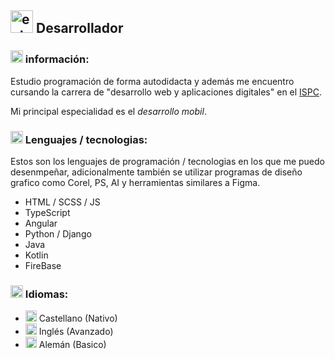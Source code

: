## <img width="36" height="36" src="https://img.icons8.com/external-beshi-flat-kerismaker/36/external-Developer-coding-and-programing-beshi-flat-kerismaker.png" alt="external-Developer-coding-and-programing-beshi-flat-kerismaker"/> Desarrollador

### <img width="20" height="20" src="https://img.icons8.com/fluency/30/info.png" alt="info"/> información:
Estudio programación de forma autodidacta y además me encuentro cursando la carrera de "desarrollo web y aplicaciones digitales" en el [ISPC](https://www.ispc.edu.ar).

Mi principal especialidad es el *desarrollo mobil*.

### <img width="20" height="20" src="https://img.icons8.com/fluency/30/info.png" alt="info"/> Lenguajes / tecnologias:
Estos son los lenguajes de programación / tecnologias en los que me puedo desenmpeñar, adicionalmente también se utilizar programas de diseño grafico como Corel, PS, AI y herramientas similares a Figma.
- HTML / SCSS / JS
- TypeScript
- Angular
- Python / Django
- Java
- Kotlin
- FireBase

### <img width="20" height="20" src="https://img.icons8.com/fluency/30/info.png" alt="info"/> Idiomas:
- <img width="18" height="18" src="https://img.icons8.com/color/18/spain2-circular.png" alt="spain2-circular"/> Castellano (Nativo)
- <img width="18" height="18" src="https://img.icons8.com/fluency/48/great-britain-circular.png" alt="great-britain-circular"/> Inglés (Avanzado)
- <img width="18" height="18" src="https://img.icons8.com/color/48/germany-circular.png" alt="germany-circular"/> Alemán (Basico)
